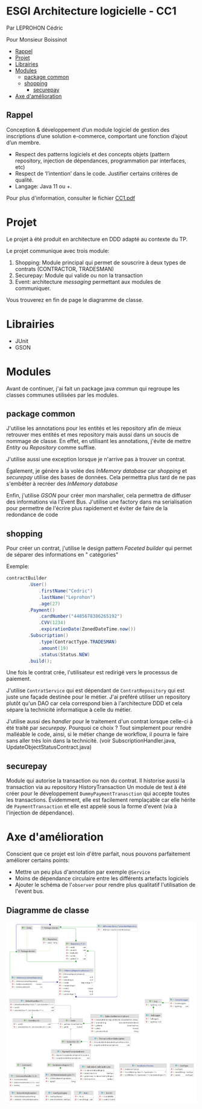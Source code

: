# ESGI Architecture logicielle - CC1

Par LEPROHON Cédric

Pour Monsieur Boissinot

- [Rappel](#rappel)
- [Projet](#projet)
- [Librairies](#librairies)
- [Modules](#modules)
    * [package common](#package-common)
    * [shopping](#shopping)
        + [securepay](#securepay)
- [Axe d'amélioration](#axe-d-am-lioration)

## Rappel

Conception & développement d’un module logiciel de gestion des inscriptions d’une solution e-commerce, comportant une
fonction d’ajout d’un membre.

- Respect des patterns logiciels et des concepts objets (pattern repository, injection de dépendances, programmation par
  interfaces, etc)
- Respect de ‘l’intention’ dans le code. Justifier certains critères de qualité.
- Langage: Java 11 ou +.

Pour plus d'information, consulter le fichier <u>CC1.pdf</u>

# Projet

Le projet à été produit en architecture en DDD adapté au contexte du TP.

Le projet communique avec trois module:

1. Shopping: Module principal qui permet de souscrire à deux types de contrats (CONTRACTOR, TRADESMAN)
2. Securepay: Module qui valide ou non la transaction
3. Event: architecture *messaging* permettant aux modules de communiquer.

Vous trouverez en fin de page le diagramme de classe.

# Librairies

* JUnit
* GSON

# Modules

Avant de continuer, j'ai fait un package java commun qui regroupe les classes communes utilisées par les modules.

## package common

J'utilise les annotations pour les entités et les repository afin de mieux retrouver mes entités et mes repository mais
aussi dans un soucis de nommage de classe. En effet, en utilisant les annotations, j'évite de mettre *Entity*
ou *Repository* comme suffixe.

J'utilise aussi une exception lorsque je n'arrive pas à trouver un contrat.

Également, je génère à la volée des *InMemory database* car *shopping* et *securepay* utilise des bases de données. Cela
permettra plus tard de ne pas s'embêter à recréer des *InMemory database*

Enfin, j'utilise *GSON* pour créer mon marshaller, cela permettra de diffuser des informations via l'Event Bus.
J'utilise une factory dans ma serialisation pour permettre de l'écrire plus rapidement et éviter de faire de la
redondance de code

## shopping

Pour créer un contrat, j'utilise le design pattern *Faceted builder* qui permet de séparer des informations en "
catégories"

Exemple:

```java
contractBuilder
        .User()
            .firstName("Cedric")
            .lastName("Leprohon")
            .age(27)
        .Payment()
            .cardNumber("4485678386265192")
            .CVV(1234)
            .expirationDate(ZonedDateTime.now())
        .Subscription()
            .type(ContractType.TRADESMAN)
            .amount(19)
            .status(Status.NEW)
        .build();
```

Une fois le contrat crée, l'utilisateur est redirigé vers le processus de paiement.

J'utilise ```ContratService``` qui est dépendant de ```ContratRepository``` qui est juste une façade destinée pour le
métier. J'ai préféré utiliser un repository plutôt qu'un DAO car cela correspond bien à l'architecture DDD et cela
sépare la technicité informatique à celle du métier.

J'utilise aussi des *handler* pour le traitement d'un contrat lorsque celle-ci à été traité par *securepay*. Pourquoi ce
choix ? Tout simplement pour rendre malléable le code, ainsi, si le métier change de workflow, il pourra le faire sans
aller très loin dans la technicité. (voir SubscriptionHandler.java, UpdateObjectStatusContract.java)

## securepay

Module qui autorise la transaction ou non du contrat. Il historise aussi la transaction via au repository
HistoryTransaction Un module de test à été créer pour le développement ```DummyPaymentTranasction``` qui accepte toutes
les transactions. Évidemment, elle est facilement remplaçable car elle hérite de ```PaymentTransaction``` et elle est
appelé sous la forme d'event (via à l'injection de dépendance).

# Axe d'amélioration

Conscient que ce projet est loin d'être parfait, nous pouvons parfaitement améliorer certains points:

- Mettre un peu plus d'annotation par exemple ```@Service```
- Moins de dépendance circulaire entre les différents artefacts logiciels
- Ajouter le schéma de l'``observer`` pour rendre plus qualitatif l'utilisation de l'event bus.

## Diagramme de classe

![](java.png)